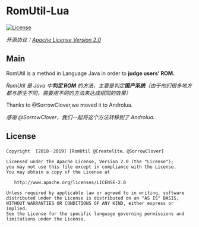 # RomUtil-Lua
[![License](https://img.shields.io/badge/license-Apache%202.0-blue.svg)](https://github.com/tupics/Tujian-X-daily-pics/blob/master/LICENSE)

*开源协议：[Apache License,Version 2.0](https://www.apache.org/licenses/LICENSE-2.0.html)*

Main
-------
RomUtil is a method in Language Java in order to **judge users’ ROM.**

*RomUtil 是 Java 中**判定 ROM** 的方法，主要是判定**国产系统**（由于他们很多地方都与原生不同，需要用不同的方法来达成相同的效果）*

Thanks to @SorrowClover,we moved it to Androlua.

*感谢 @SorrowClover，我们一起将这个方法转移到了 Androlua.*

License
-------

    Copyright  [2018－2019] [RomUtil @Createlite、@SorrowClover]

    Licensed under the Apache License, Version 2.0 (the "License");
    you may not use this file except in compliance with the License.
    You may obtain a copy of the License at

       http://www.apache.org/licenses/LICENSE-2.0

    Unless required by applicable law or agreed to in writing, software
    distributed under the License is distributed on an "AS IS" BASIS,
    WITHOUT WARRANTIES OR CONDITIONS OF ANY KIND, either express or implied.
    See the License for the specific language governing permissions and
    limitations under the License.
